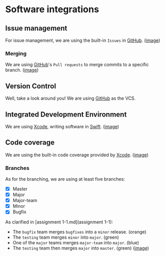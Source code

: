 # Software integrations
## Issue management
For issue management, we are using the built-in `Issues` in [GitHub](https://github.com). ([image](/images/issue_tracker.png))

### Merging
We are using [GitHub](https://github.com)'s `Pull requests` to merge commits to a specific branch. ([image](/images/git_pull_request.png))

## Version Control
Well, take a look around you! We are using [GitHub](https://github.com) as the VCS.

## Integrated Development Environment
We are using [Xcode](https://developer.apple.com/xcode/), writing software in [Swift](https://developer.apple.com/swift/). ([image](/images/git_ide.png))

## Code coverage
We are using the built-in code coverage provided by [Xcode](https://developer.apple.com/xcode/). ([image](/images/code_coverage.png))

### Branches
As for the branching, we are using at least five branches:
- [x] Master
- [x] Major
- [x] Major-team
- [x] Minor
- [x] Bugfix
 
As clarified in [assignment 1-1.md](assignment 1-1):

- The `bugfix` team merges `bugfixes` into a `minor` release. (orange)
- The `testing` team merges `minor` into `major`. (green)
- One of the `major` teams merges `major-team` into `major`. (blue)
- The `testing` team then merges `major` into `master`. (green) ([image](/images/branches_sketch.png))
